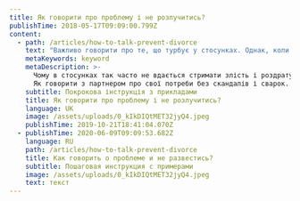 ```yaml
---
title: Як говорити про проблему і не розлучитись?
publishTime: 2018-05-17T09:09:00.799Z
content:
  - path: /articles/how-to-talk-prevent-divorce
    text: "Важливо говорити про те, що турбує у стосунках. Однак, коли вираження власного незадоволення перетворюється на критику партнера, він/вона може сприйняти це як особисту атаку. У такому разі, розмова радше нагадуватиме поле битви, ніж приємну бесіду.\n\n> — Мені набридли твої обіцянки, ти їх ніколи не виконуєш. Ти — егоїст і зовсім не думаєш про мене!\n>\n> — А через тебе ми постійно спізнюємось. Ти занадто інфантильна!\n>\n> — Ти безвідповідальний і завжди мені дорікаєш!\n>\n> — Дістала! Нам краще розлучитись!\n>\n> — Точно! Не варто було взагалі виходити за тебе заміж!\n\nЦі або схожі фрази, на жаль, знайомі багатьом з нас. Часто до мене звертаються саме через труднощі у стосунках. Кожна людина стикається з різними проблемами, але головне питання яке турбує усіх: **“ЩО РОБИТИ?”**\n\n> “Якщо не говорити про проблему, то вона буде повторюватись, а це вже не можливо терпіти. Не стосунки, а пекло якесь. Що робити?”\n\n- - -\n\n## Говорити про свої потреби\n\n![Photo by Alex Andrews on Pexels](/assets/uploads/1_4LRPPZ-2JK5MfJShVkKHbg.jpeg) У своїй практиці я навчаю людей виражати свої потреби щиро, чітко і з повагою до себе та співрозмовника.\nДавайте разом вчитись виражати своє незадоволення так, щоб Вас почули і зрозуміли.\nПропоную діяти за наступними кроками:\n\U0001F45F**Крок 1. Перед тим як почати розмову дайте відповіді на 3 запитання:**\n\n* Що я відчуваю зараз?\n* *Що викликало це відчуття?*\n* Чого я хочу/потребую в даний момент?\n\n  > ***Приклад:***\n  >\n  > ***Відповідь 1:*** “Роздратування\n  >\n  > ***Відповідь 2:*** “Ти не помив за собою тарілку\n  >\n  > ***Відповідь 3:*** “Щоб ти помив цю тарілку” \n\n  \U0001F45F**Крок 2. Об’єднайте усі 3 відповіді в одне речення за наступною схемою:**\n\n  Я ВІДЧУВАЮ + **Відповідь 1** + КОЛИ ТИ + **Відповідь 2**+ Я ХОЧУ ПОПРОСИТИ ТЕБЕ/Я ПОТРЕБУЮ + **Відповідь 3**\n\n  Таке речення називається “Я”-ВИРАЗОМ. Воно позбавлене звинувачень і критики, що запобігає перетворенню розмови у сварку.\n\n  > **Приклад*:*** *“Я відчуваю роздратування, КОЛИ ТИ не помив за собою тарілку, Я ХОЧУ ПОПРОСИТИ ТЕБЕ помити її будь ласка.”*\n\n- - -\n\n## **Щоб розмова була конструктивною**\n\n![Photo by Roman Kraft on Unsplash](/assets/uploads/0_P6zwA-VMkFSCPHU3.jpeg) **1. Говоріть одразу і лише про актуальну проблему.** Не чекайте, що неприємні почуття пройдуть самі. Невисловлені емоції мають здатність накопичуватись. Коли ми відчуваємо якусь емоцію, наш мозок згадує усі ситуації де ми відчували те саме. Схоже на маленьку бомбу, яка от-от вибухне, але так вже влаштована наша емоційна пам’ять.\n\nЩоб не зриватися говоріть про дискомфорт ОДРАЗУ як тільки відчуєте його. Допоможе вищенаведена формула “Я”- ВИРАЗІВ.\n\nВирішуйте проблеми ПО ОДНІЙ і почніть з НАЙАКТУАЛЬНІШОЇ. Розкажіть про неї якомога чіткіше.\n\n> ***Критика:*** “Ти безвідповідальний.” — *така фраза звучить як щось вже визначене про особу, що не можливо змінити. Не зрозуміло, у яких саме ситуаціях людина поводиться безвідповідально*\n>\n> ***Прохання:*** “Мені сумно через те, що ти повідомив мене про відміну зустрічі лише за 15 хв до неї. Повідомляй мене будь ласка про зміну планів як мінімум за 1 годину.”\n\n**2. Замініть слово “ТИ” на “Я”.**\n\nУникайте слова “ТИ”, яке сприймається як звинувачення, натомість розкажіть про свої почуття і потреби, використовуючи “Я”- ВИРАЗИ .\n\n> ***Критика:*** “Через тебе ми постійно спізнюємось.” —*звинувачення, яке не викликає бажання швидше збиратись.*\n>\n> ***Прохання:*** “Я відчуваю тривогу, коли ми спізнюємось в кіно, я бачу, що тобі потрібно ще багато часу щоб зібратись. Чи можу я тобі чимось допомогти?”\n\n**3. Пам’ятайте про доброзичливий тон.** Тільки у спокійній атмосфері ми здатні почути іншу людину. Якщо емоції усе ще гарячі, візьміть перерву і потурбуйтесь про себе: подихайте, зробіть чаю, почитайте книгу чи прогуляйтесь. Як почуватиметесь краще зможете приступити до важливої для вас розмови. Так ви збільшите ймовірність, що вас почуюють.\n\n> ***Критика:*** “Я ненавиджу тебе” — *не зрозуміло, що є причиною таких почуттів і як діяти в такому випадку.*\n>\n> ***Вираження потреби:*** “Я зараз сильно злюся, тому потребую часу на одинці.”\n\n**4. Не використовуйте узагальнень.**\n\nНамагайтесь не використовувати узагальнюючих слів, таких як “ЗАВЖДИ” та “НІКОЛИ”. Це ще одна пастка нашого мозку, який любить усе узагальнювати. Однак, такі фрази викликають негативні почуття і бажання атакувати у відповідь.\n\n> ***Критика:*** “Ти завжди граєш в ігри у вільний час, і ніколи не звертаєш на мене уваги.”\n>\n> ***Прохання:*** “Мені сумно, коли ти граєш в ігри, у той час як ми домовились повечеряти разом. Я б хотіла попросити тебе повідомляти мене, коли твої плани змінюються.”\n\n\n\n- - -\n\nЗвісно, вміння говорити про свої потреби і відгукуватись на бажання партнера — не панацея від усіх сімейних проблем. Однак, це добрий початок для побудови близьких, теплих стосунків з коханою людиною.\n\nКожен з нас протребує взаєморозуміння і емоційної близькості від партнера. У своїй практиці, я допомагаю парам розібратись, що насправді стоїть за звинуваченнями та докорами і зрозуміти як зробити стосунки надійними та стійкими.\n\n- - -\n\nСподобалась стаття? Поділіться нею з друзями.\n\nЯкщо виникли питання, я радо відповім.\n\n✉️ : olesya.bobruyko@gmail.com\n☎️: +38 (099) 440 37 12"
    metaKeywords: keyword
    metaDescription: >-
      Чому в стосунках так часто не вдається стримати злість і роздратування? 
      Як говорити з партнером про свої потреби без скандалів і сварок.
    subtitle: Покрокова інструкція з прикладами
    title: Як говорити про проблему і не розлучитись?
    language: UK
    image: /assets/uploads/0_kIkDIQtMET32jyQ4.jpeg
    publishTime: 2019-10-21T18:41:04.070Z
  - publishTime: 2020-06-09T09:09:53.682Z
    language: RU
    path: /articles/how-to-talk-prevent-divorce
    title: Как говорить о проблеме и не развестись?
    subtitle: Пошаговая инструкция с примерами
    image: /assets/uploads/0_kIkDIQtMET32jyQ4.jpeg
    text: текст
---
```

